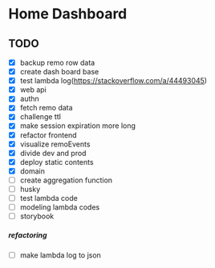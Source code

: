 # Home Dashboard

## TODO

- [x] backup remo row data
- [x] create dash board base
- [x] test lambda log(https://stackoverflow.com/a/44493045)
- [x] web api
- [x] authn
- [x] fetch remo data
- [x] challenge ttl
- [x] make session expiration more long
- [x] refactor frontend
- [x] visualize remoEvents
- [x] divide dev and prod
- [x] deploy static contents
- [x] domain
- [ ] create aggregation function
- [ ] husky
- [ ] test lambda code
- [ ] modeling lambda codes
- [ ] storybook

##### refactoring

- [ ] make lambda log to json

